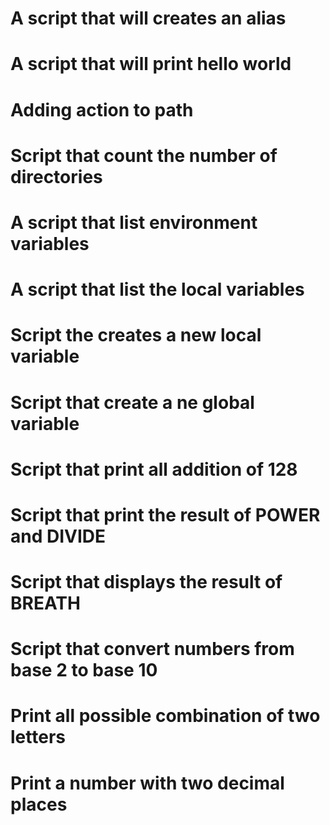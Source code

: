 # A script that will creates an alias
# A script that will print hello world
# Adding action to path
# Script that count the number of directories
# A script that list environment variables
# A script that list the local variables
# Script the creates a new local variable
# Script that create a ne global variable
# Script that print all addition of 128
# Script that print the result of POWER and DIVIDE
# Script that displays the result of BREATH
# Script that  convert numbers from base 2 to base 10
# Print all possible combination of two letters
# Print a number with two decimal places
